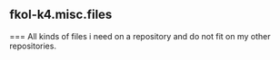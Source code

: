 ## fkol-k4.misc.files
===
All kinds of files i need on a repository and do not fit on my other repositories.
